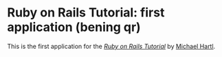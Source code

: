 # Ruby on Rails Tutorial: first application (bening qr)

This is the first application for the
[*Ruby on Rails Tutorial*](http://railstutorial.org/)
by [Michael Hartl](http://michaelhartl.com/).